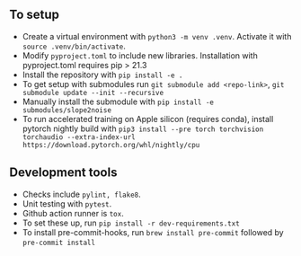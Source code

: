 ## To setup

- Create a virtual environment with `python3 -m venv .venv`. Activate it with `source .venv/bin/activate`.
- Modify `pyproject.toml` to include new libraries. Installation with pyproject.toml requires pip > 21.3
- Install the repository with `pip install -e .`
- To get setup with submodules run `git submodule add <repo-link>`, `git submodule update --init --recursive`
- Manually install the submodule with `pip install -e submodules/slope2noise`
- To run accelerated training on Apple silicon (requires conda), install pytorch nightly build with `pip3 install --pre torch torchvision torchaudio --extra-index-url https://download.pytorch.org/whl/nightly/cpu`

## Development tools

- Checks include `pylint, flake8`. 
- Unit testing with `pytest`. 
- Github action runner is `tox`. 
- To set these up, run `pip install -r dev-requirements.txt`
- To install pre-commit-hooks, run `brew install pre-commit` followed by `pre-commit install`